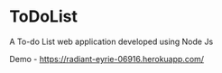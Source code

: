 # ToDoList
A To-do List web application developed using Node Js

Demo - https://radiant-eyrie-06916.herokuapp.com/
